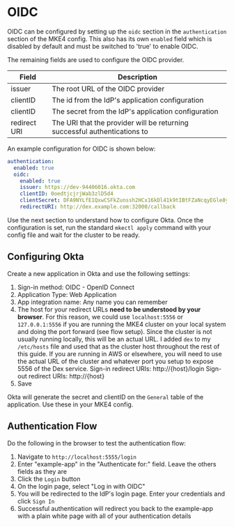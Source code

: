 # OIDC

OIDC can be configured by setting up the `oidc` section in the `authentication` section of the MKE4 config. This also has its own `enabled` field which is disabled by default and must be switched to 'true' to enable OIDC.

The remaining fields are used to configure the OIDC provider.

| Field        | Description                                                               |
| ------------ | ------------------------------------------------------------------------- |
| issuer       | The root URL of the OIDC provider                                         |
| clientID     | The id from the IdP's application configuration                           |
| clientID     | The secret from the IdP's application configuration                       |
| redirect URI | The URI that the provider will be returning successful authentications to |

An example configuration for OIDC is shown below:

```yaml
authentication:
  enabled: true
  oidc:
    enabled: true
    issuer: https://dev-94406016.okta.com
    clientID: 0oedtjcjrjWab3zlD5d4
    clientSecret: DFA9NYLfE1QxwCSFkZunssh2HCx16kDl41k9tIBtFZaNcqyEGle8yZPtMBesyomD
    redirectURI: http://dex.example.com:32000/callback
```

Use the next section to understand how to configure Okta. Once the configuration is set, run the standard `mkectl apply` command with your config file and wait for the cluster to be ready.

## Configuring Okta

Create a new application in Okta and use the following settings:

1. Sign-in method: OIDC - OpenID Connect
2. Application Type: Web Application
3. App integration name: Any name you can remember
4. The host for your redirect URLs **need to be understood by your browser**. For this reason, we could use `localhost:5556` or `127.0.0.1:5556` if you are running the MKE4 cluster on your local system and doing the port forward (see flow setup). Since the cluster is not usually running locally, this will be an actual URL. I added `dex` to my `/etc/hosts` file and used that as the cluster host throughout the rest of this guide. If you are running in AWS or elsewhere, you will need to use the actual URL of the cluster and whatever port you setup to expose 5556 of the Dex service.
   Sign-in redirect URIs: http://{host}/login
   Sign-out redirect URIs: http://{host}
5. Save

Okta will generate the secret and clientID on the `General` table of the application. Use these in your MKE4 config.

## Authentication Flow

Do the following in the browser to test the authentication flow:

1. Navigate to `http://localhost:5555/login`
2. Enter "example-app" in the "Authenticate for:" field. Leave the others fields as they are
3. Click the `Login` button
4. On the login page, select "Log in with OIDC"
5. You will be redirected to the IdP's login page. Enter your credentials and click `Sign In`
6. Successful authentication will redirect you back to the example-app with a plain white page with all of your authentication details
